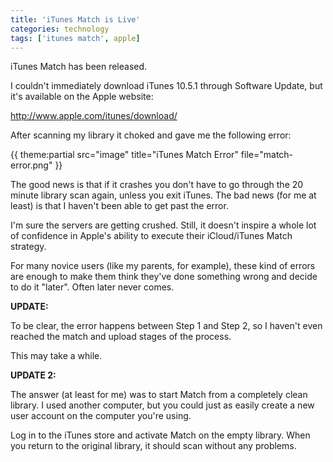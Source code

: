 ```yaml
---
title: 'iTunes Match is Live'
categories: technology
tags: ['itunes match', apple]
---
```

iTunes Match has been released.

I couldn't immediately download iTunes 10.5.1 through Software Update, but it's available on the Apple website:

http://www.apple.com/itunes/download/

After scanning my library it choked and gave me the following error:

{{ theme:partial src="image" title="iTunes Match Error" file="match-error.png" }}

The good news is that if it crashes you don't have to go through the 20 minute library scan again, unless you exit iTunes. The bad news (for me at least) is that I haven't been able to get past the error.

I'm sure the servers are getting crushed. Still, it doesn't inspire a whole lot of confidence in Apple's ability to execute their iCloud/iTunes Match strategy.

For many novice users (like my parents, for example), these kind of errors are enough to make them think they've done something wrong and decide to do it "later". Often later never comes.

**UPDATE:**

To be clear, the error happens between Step 1 and Step 2, so I haven't even reached the match and upload stages of the process.

This may take a while.

**UPDATE 2:**

The answer (at least for me) was to start Match from a completely clean library. I used another computer, but you could just as easily create a new user account on the computer you're using.

Log in to the iTunes store and activate Match on the empty library. When you return to the original library, it should scan without any problems.